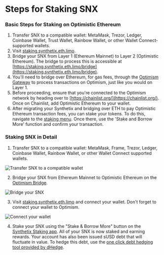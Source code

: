 # Steps for Staking SNX

### Basic Steps for Staking on Optimistic Ethereum

1. Transfer SNX to a compatible wallet: MetaMask, Trezor, Ledger, Coinbase Wallet, Trust Wallet, Rainbow Wallet, or other Wallet Connect-supported wallets.
2. Visit [staking.synthetix.eth.limo](https://staking.synthetix.eth.limo/).
3. Bridge your SNX from Layer 1 (Ethereum Mainnet) to Layer 2 (Optimistic Ethereum). The bridge to process this is accessible at [https://staking.synthetix.eth.limo/bridge](https://staking.synthetix.eth.limo/bridge).
4. You'll need to bridge over Ethereum, for gas fees, through the [Optimism Gateway](https://gateway.optimism.io/) to process transactions on Optimism, just like you would on Layer 1.
5. Before proceeding, ensure that you're connected to the Optimism network by heading over to [https://chainlist.org/](https://chainlist.org/). Once on Chainlist, add Optimistic Ethereum to your wallet.
6. After migrating your Synthetix and bridging over ETH to pay Optimistic Ethereum transaction fees, you can stake your tokens. To do this, navigate to the [staking menu](https://staking.synthetix.eth.limo/). Once there, use the 'Stake and Borrow More' function and confirm your transaction.

### Staking SNX in Detail

1. Transfer SNX to a compatible wallet: MetaMask, Frame, Trezor, Ledger, Coinbase Wallet, Rainbow Wallet, or other Wallet Connect supported wallets.

![Transfer SNX to a compatible wallet](https://cdn.sanity.io/images/zacd2n8f/production/ea4e19ccc6c0289ab2957755fe4fe39b9028aba9-2952x1776.png?q=75\&fit=clip\&auto=format)

2. Bridge your SNX from Ethereum Mainnet to Optimistic Ethereum on the [Optimism Bridge](https://app.optimism.io/bridge).

![Bridge your SNX](https://files.gitbook.com/v0/b/gitbook-x-prod.appspot.com/o/spaces%2FDwqzB5BTWasJXBHd4rXZ%2Fuploads%2F5wWvoqlpFRfhpRV17ehh%2FSteps%20for%20Staking%20SNX%2001.png?alt=media\&token=157b886a-8476-496f-8dfb-01c406c04f1a)

3. Visit [staking.synthetix.eth.limo](https://staking.synthetix.eth.limo/) and connect your wallet. Don't forget to connect your wallet to Optimism.

![Connect your wallet](https://files.gitbook.com/v0/b/gitbook-x-prod.appspot.com/o/spaces%2FDwqzB5BTWasJXBHd4rXZ%2Fuploads%2F8qb2Zf2n99tYGjye6QjF%2FSteps%20for%20Staking%20SNX%2002.png?alt=media\&token=af5b6862-dd16-4ee3-85d8-fafd08909bf6)

4. Stake your SNX using the "Stake & Borrow More" button on the [Synthetix Staking app](https://staking.synthetix.eth.limo/). All of your SNX is now staked and earning rewards. Your account has also been issued sUSD debt that will fluctuate in value. To hedge this debt, use the [one click debt hedging tool provided by dHedge](https://staking.synthetix.eth.limo/debt/manage/buy).
